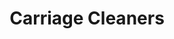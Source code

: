 ---
title: "Carriage Cleaners"
url: /atlanta/carriage-cleaners-cumberland-boulevard-southeast/
shop: laundry
---